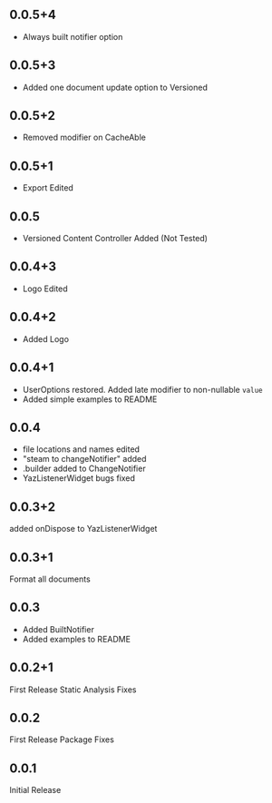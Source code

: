 ## 0.0.5+4

* Always built notifier option

## 0.0.5+3

* Added one document update option to Versioned

## 0.0.5+2

* Removed <T> modifier on CacheAble


## 0.0.5+1

* Export Edited

## 0.0.5

* Versioned Content Controller Added (Not Tested)

## 0.0.4+3

* Logo Edited

## 0.0.4+2

* Added Logo

## 0.0.4+1

* UserOptions restored. Added late modifier to non-nullable ``value``
* Added simple examples to README

## 0.0.4

* file locations and names edited
* "steam to changeNotifier" added
* .builder added to ChangeNotifier
* YazListenerWidget bugs fixed


## 0.0.3+2

added onDispose to YazListenerWidget

## 0.0.3+1

Format all documents

## 0.0.3

* Added BuiltNotifier
* Added examples to README


## 0.0.2+1

First Release Static Analysis Fixes

## 0.0.2

First Release Package Fixes


## 0.0.1

Initial Release
